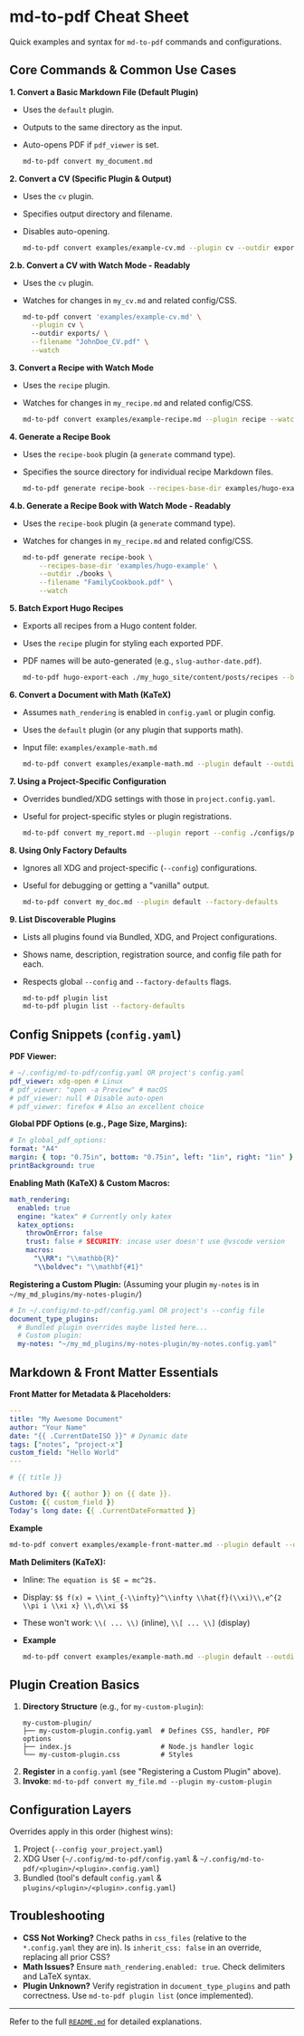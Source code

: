 # md-to-pdf Cheat Sheet

Quick examples and syntax for `md-to-pdf` commands and configurations.

## Core Commands & Common Use Cases

**1. Convert a Basic Markdown File (Default Plugin)**

  * Uses the `default` plugin.
  * Outputs to the same directory as the input.
  * Auto-opens PDF if `pdf_viewer` is set.

    ```bash
    md-to-pdf convert my_document.md
    ```

**2. Convert a CV (Specific Plugin & Output)**

  * Uses the `cv` plugin.
  * Specifies output directory and filename.
  * Disables auto-opening.

    ```bash
    md-to-pdf convert examples/example-cv.md --plugin cv --outdir exports --filename "JohnDoe_CV.pdf" --no-open
    ```

**2.b. Convert a CV with Watch Mode - Readably**

  * Uses the `cv` plugin.
  * Watches for changes in `my_cv.md` and related config/CSS.

    ```bash
    md-to-pdf convert 'examples/example-cv.md' \
      --plugin cv \ 
      --outdir exports/ \
      --filename "JohnDoe_CV.pdf" \
      --watch
    ```

**3. Convert a Recipe with Watch Mode**

  * Uses the `recipe` plugin.
  * Watches for changes in `my_recipe.md` and related config/CSS.

    ```bash
    md-to-pdf convert examples/example-recipe.md --plugin recipe --watch
    ```

**4. Generate a Recipe Book**

  * Uses the `recipe-book` plugin (a `generate` command type).
  * Specifies the source directory for individual recipe Markdown files.

    ```bash
    md-to-pdf generate recipe-book --recipes-base-dir examples/hugo-example --outdir ./books --filename "FamilyCookbook.pdf"
    ```

**4.b. Generate a Recipe Book with Watch Mode - Readably**

  * Uses the `recipe-book` plugin (a `generate` command type).
  * Watches for changes in `my_recipe.md` and related config/CSS.

    ```bash
    md-to-pdf generate recipe-book \
        --recipes-base-dir 'examples/hugo-example' \
        --outdir ./books \
        --filename "FamilyCookbook.pdf" \
        --watch
    ```

**5. Batch Export Hugo Recipes**

  * Exports all recipes from a Hugo content folder.
  * Uses the `recipe` plugin for styling each exported PDF.
  * PDF names will be auto-generated (e.g., `slug-author-date.pdf`).

    ```bash
    md-to-pdf hugo-export-each ./my_hugo_site/content/posts/recipes --base-plugin recipe
    ```

**6. Convert a Document with Math (KaTeX)**

  * Assumes `math_rendering` is enabled in `config.yaml` or plugin config.
  * Uses the `default` plugin (or any plugin that supports math).
  * Input file: `examples/example-math.md`

    ```bash
    md-to-pdf convert examples/example-math.md --plugin default --outdir output
    ```

**7. Using a Project-Specific Configuration**

  * Overrides bundled/XDG settings with those in `project.config.yaml`.
  * Useful for project-specific styles or plugin registrations.

    ```bash
    md-to-pdf convert my_report.md --plugin report --config ./configs/project.config.yaml
    ```

**8. Using Only Factory Defaults**

  * Ignores all XDG and project-specific (`--config`) configurations.
  * Useful for debugging or getting a "vanilla" output.

    ```bash
    md-to-pdf convert my_doc.md --plugin default --factory-defaults
    ```

**9. List Discoverable Plugins**

  * Lists all plugins found via Bundled, XDG, and Project configurations.
  * Shows name, description, registration source, and config file path for each.
  * Respects global `--config` and `--factory-defaults` flags.
    
    ```bash     
    md-to-pdf plugin list
    md-to-pdf plugin list --factory-defaults
    ```

## Config Snippets (`config.yaml`)

**PDF Viewer:**

```yaml
# ~/.config/md-to-pdf/config.yaml OR project's config.yaml
pdf_viewer: xdg-open # Linux
# pdf_viewer: "open -a Preview" # macOS
# pdf_viewer: null # Disable auto-open
# pdf_viewer: firefox # Also an excellent choice
```

**Global PDF Options (e.g., Page Size, Margins):**

```yaml
# In global_pdf_options:
format: "A4"
margin: { top: "0.75in", bottom: "0.75in", left: "1in", right: "1in" }
printBackground: true
```

**Enabling Math (KaTeX) & Custom Macros:**

```yaml
math_rendering:
  enabled: true
  engine: "katex" # Currently only katex
  katex_options:
    throwOnError: false
    trust: false # SECURITY: incase user doesn't use @vscode version 
    macros:
      "\\RR": "\\mathbb{R}"
      "\\boldvec": "\\mathbf{#1}"
```

**Registering a Custom Plugin:**
(Assuming your plugin `my-notes` is in `~/my_md_plugins/my-notes-plugin/`)

```yaml
# In ~/.config/md-to-pdf/config.yaml OR project's --config file
document_type_plugins:
  # Bundled plugin overrides maybe listed here...
  # Custom plugin:
  my-notes: "~/my_md_plugins/my-notes-plugin/my-notes.config.yaml"
```

## Markdown & Front Matter Essentials

**Front Matter for Metadata & Placeholders:**

```yaml
---
title: "My Awesome Document"
author: "Your Name"
date: "{{ .CurrentDateISO }}" # Dynamic date
tags: ["notes", "project-x"]
custom_field: "Hello World"
---

# {{ title }}

Authored by: {{ author }} on {{ date }}.
Custom: {{ custom_field }}
Today's long date: {{ .CurrentDateFormatted }}
```

**Example**

```bash
md-to-pdf convert examples/example-front-matter.md --plugin default --outdir output
```

**Math Delimiters (KaTeX):**

  * Inline: `The equation is $E = mc^2$.`
  * Display: `$$ f(x) = \\int_{-\\infty}^\\infty \\hat{f}(\\xi)\\,e^{2 \\pi i \\xi x} \\,d\\xi $$`
  * These won't work: `\\( ... \\)` (inline), `\\[ ... \\]` (display)

  * **Example**

    ```bash
    md-to-pdf convert examples/example-math.md --plugin default --outdir output
    ```

## Plugin Creation Basics

1.  **Directory Structure** (e.g., for `my-custom-plugin`):
    ```
    my-custom-plugin/
    ├── my-custom-plugin.config.yaml  # Defines CSS, handler, PDF options
    ├── index.js                      # Node.js handler logic
    └── my-custom-plugin.css          # Styles
    ```
2.  **Register** in a `config.yaml` (see "Registering a Custom Plugin" above).
3.  **Invoke**: `md-to-pdf convert my_file.md --plugin my-custom-plugin`

## Configuration Layers

Overrides apply in this order (highest wins):

1.  Project (`--config your_project.yaml`)
2.  XDG User (`~/.config/md-to-pdf/config.yaml` & `~/.config/md-to-pdf/<plugin>/<plugin>.config.yaml`)
3.  Bundled (tool's default `config.yaml` & `plugins/<plugin>/<plugin>.config.yaml`)

## Troubleshooting

  * **CSS Not Working?** Check paths in `css_files` (relative to the `*.config.yaml` they are in). Is `inherit_css: false` in an override, replacing all prior CSS?
  * **Math Issues?** Ensure `math_rendering.enabled: true`. Check delimiters and LaTeX syntax.
  * **Plugin Unknown?** Verify registration in `document_type_plugins` and path correctness. Use `md-to-pdf plugin list` (once implemented).

---

Refer to the full [`README.md`](README.md) for detailed explanations.


